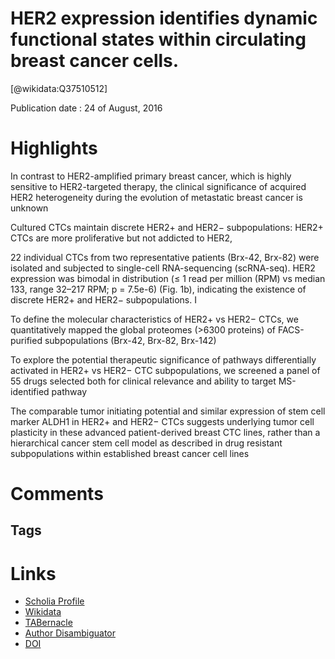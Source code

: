 
HER2 expression identifies dynamic functional states within circulating breast cancer cells.
============================================================================================
  
  [@wikidata:Q37510512]  
  
Publication date : 24 of August, 2016  

# Highlights

In contrast to HER2-amplified primary breast cancer, which is highly sensitive to HER2-targeted therapy, the clinical significance of acquired HER2 heterogeneity during the evolution of metastatic breast cancer is unknown

Cultured CTCs maintain discrete HER2+ and HER2− subpopulations: HER2+ CTCs are more proliferative but not addicted to HER2,

 22 individual CTCs from two representative patients (Brx-42, Brx-82) were isolated and subjected to single-cell RNA-sequencing (scRNA-seq). HER2 expression was bimodal in distribution (≤ 1 read per million (RPM) vs median 133, range 32–217 RPM; p = 7.5e-6) (Fig. 1b), indicating the existence of discrete HER2+ and HER2− subpopulations. I

 To define the molecular characteristics of HER2+ vs HER2− CTCs, we quantitatively mapped the global proteomes (>6300 proteins) of FACS-purified subpopulations (Brx-42, Brx-82, Brx-142) 

 To explore the potential therapeutic significance of pathways differentially activated in HER2+ vs HER2− CTC subpopulations, we screened a panel of 55 drugs selected both for clinical relevance and ability to target MS-identified pathway

 The comparable tumor initiating potential and similar expression of stem cell marker ALDH1 in HER2+ and HER2− CTCs suggests underlying tumor cell plasticity in these advanced patient-derived breast CTC lines, rather than a hierarchical cancer stem cell model as described in drug resistant subpopulations within established breast cancer cell lines
# Comments

## Tags

# Links
  
 * [Scholia Profile](https://scholia.toolforge.org/work/Q37510512)  
 * [Wikidata](https://www.wikidata.org/wiki/Q37510512)  
 * [TABernacle](https://tabernacle.toolforge.org/?#/tab/manual/Q37510512/P921%3BP4510)  
 * [Author Disambiguator](https://author-disambiguator.toolforge.org/work_item_oauth.php?id=Q37510512&batch_id=&match=1&author_list_id=&doit=Get+author+links+for+work)  
 * [DOI](https://doi.org/10.1038/NATURE19328)  
